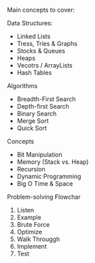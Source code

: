 Main concepts to cover:

Data Structures:
- Linked Lists
- Tress, Tries & Graphs
- Stocks & Queues
- Heaps
- Vecotrs / ArrayLists
- Hash Tables
 
Algorithms
- Breadth-First Search
- Depth-first Search
- Binary Search
- Merge Sort
- Quick Sort

Concepts
- Bit Manipulation
- Memory (Stack vs. Heap)
- Recursion
- Dynamic Programming
- Big O Time & Space


Problem-solving Flowchar

1. Listen
2. Example
3. Brute Force
4. Optimize
5. Walk Througgh
6. Implement
7. Test